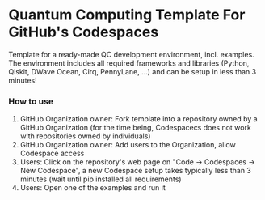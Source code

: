 # Quantum Computing Template For GitHub's Codespaces

Template for a ready-made QC development environment, incl. examples. The environment includes all required frameworks and libraries (Python, Qiskit, DWave Ocean, Cirq, PennyLane, ...) and can be setup in less than 3 minutes!

### How to use

1. GitHub Organization owner: Fork template into a repository owned by a GitHub Organization (for the time being, Codespacecs does not work with repositories owned by individuals)
2. GitHub Organization owner: Add users to the Organization, allow Codespace access
3. Users: Click on the repository's web page on "Code -> Codespaces -> New Codespace", a new Codespace setup takes typically less than 3 minutes (wait until pip installed all requirements)
5. Users: Open one of the examples and run it
